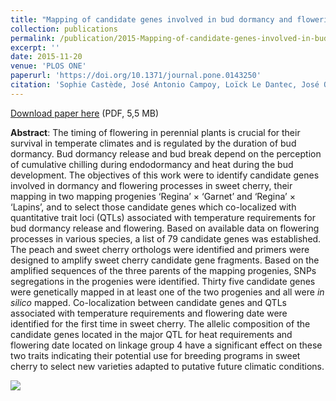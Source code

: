 ```yaml
---
title: "Mapping of candidate genes involved in bud dormancy and flowering time in sweet cherry (<i>Prunus avium</i>)"
collection: publications
permalink: /publication/2015-Mapping-of-candidate-genes-involved-in-bud-dormancy-and-flowering-time-in-sweet-cherry
excerpt: ''
date: 2015-11-20
venue: 'PLOS ONE'
paperurl: 'https://doi.org/10.1371/journal.pone.0143250'
citation: 'Sophie Castède, José Antonio Campoy, Loïck Le Dantec, José Quero-García, Teresa Barreneche, Bénédicte Wenden, Elisabeth Dirlewanger (2015), "Mapping of candidate genes involved in bud dormancy and flowering time in sweet cherry (<i>Prunus avium</i>)", <i>PLOS ONE</i>, Volume 10, Issue 11, Page e0143250'
---
```

<i class="ai ai-open-access"></i> [Download paper here](http://journals.plos.org/plosone/article/file?id=10.1371/journal.pone.0143250&type=printable) (PDF, 5,5 MB)

<a href="https://figshare.com/articles/Mapping_of_Candidate_Genes_Involved_in_Bud_Dormancy_and_Flowering_Time_in_Sweet_Cherry_Prunus_avium_/1609289"><i class="ai ai-figshare ai-3x"></i></a>

**Abstract**: The timing of flowering in perennial plants is crucial for their survival in temperate climates and is regulated by the duration of bud dormancy. Bud dormancy release and bud break depend on the perception of cumulative chilling during endodormancy and heat during the bud development. The objectives of this work were to identify candidate genes involved in dormancy and flowering processes in sweet cherry, their mapping in two mapping progenies ‘Regina’ × ‘Garnet’ and ‘Regina’ × ‘Lapins’, and to select those candidate genes which co-localized with quantitative trait loci (QTLs) associated with temperature requirements for bud dormancy release and flowering. Based on available data on flowering processes in various species, a list of 79 candidate genes was established. The peach and sweet cherry orthologs were identified and primers were designed to amplify sweet cherry candidate gene fragments. Based on the amplified sequences of the three parents of the mapping progenies, SNPs segregations in the progenies were identified. Thirty five candidate genes were genetically mapped in at least one of the two progenies and all were <i>in silico</i> mapped. Co-localization between candidate genes and QTLs associated with temperature requirements and flowering date were identified for the first time in sweet cherry. The allelic composition of the candidate genes located in the major QTL for heat requirements and flowering date located on linkage group 4 have a significant effect on these two traits indicating their potential use for breeding programs in sweet cherry to select new varieties adapted to putative future climatic conditions.

<img src='http://journals.plos.org/plosone/article/figure/image?size=large&download=&id=10.1371/journal.pone.0143250.g002' />
